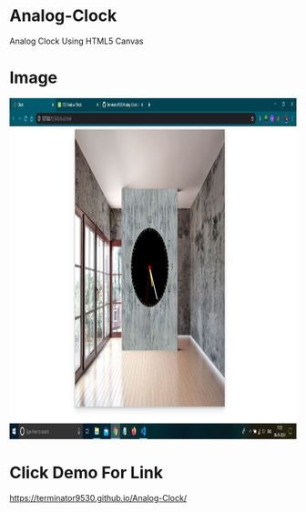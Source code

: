 # Analog-Clock

Analog Clock Using HTML5 Canvas
# Image

<center><img src="./clock.png" width="1000" height="600"></center>

# Click Demo For Link
https://terminator9530.github.io/Analog-Clock/